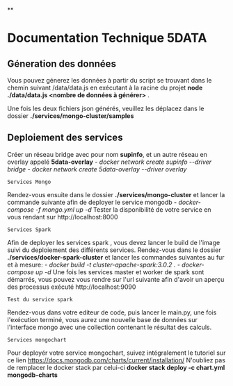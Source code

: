 **

# Documentation Technique 5DATA

## **Géneration des données**

Vous pouvez génerez les données à partir du script se trouvant dans le chemin suivant /data/data.js
en exécutant à la racine du projet **node ./data/data.js <nombre de données à générer>** .

Une fois les deux fichiers json générés, veuillez les déplacez dans le dossier **./services/mongo-cluster/samples**

## **Deploiement des services**

Créer un réseau bridge  avec pour nom **supinfo**, et un autre réseau en overlay appelé **5data-overlay**
		 *- docker network create supinfo --driver bridge
		 - docker network create 5data-overlay --driver overlay*
		 
    Services Mongo
Rendez-vous ensuite dans le dossier **./services/mongo-cluster** et lancer la commande suivante afin de deployer le service mongodb
		- *docker-compose -f mongo.yml up -d*
Tester la disponibilité de votre service en vous rendant sur http://localhost:8000
		
    Services Spark
Afin de deployer les services spark , vous devez lancer le build de l'image suivi du deploiement des différents services.
Rendez-vous dans le dossier **./services/docker-spark-cluster** et lancer les commandes suivantes au fur et à mesure:
		*-	docker build -t cluster-apache-spark:3.0.2 .
		-	docker-compose up -d*
Une fois les services master et worker de spark sont démarrés, vous pouvez vous rendre sur l'url suivante afin d'avoir un aperçu des processus exécuté http://localhost:9090

	Test du service spark

Rendez-vous dans votre editeur de code, puis lancer le main.py, une fois l'exécution terminé, vous aurez une nouvelle base de données sur l'interface mongo avec une collection contenant le résultat des calculs.

	Services mongochart
Pour deployér votre service mongochart, suivez intégralement le tutoriel sur ce lien https://docs.mongodb.com/charts/current/installation/
 N'oubliez pas de remplacer  le docker stack par celui-ci 
 **docker stack deploy -c chart.yml mongodb-charts**



